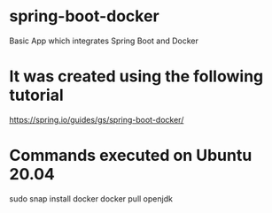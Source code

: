 # spring-boot-docker
Basic App which integrates Spring Boot and Docker

# It was created using the following tutorial
https://spring.io/guides/gs/spring-boot-docker/

# Commands executed on Ubuntu 20.04
sudo snap install docker
docker pull openjdk
